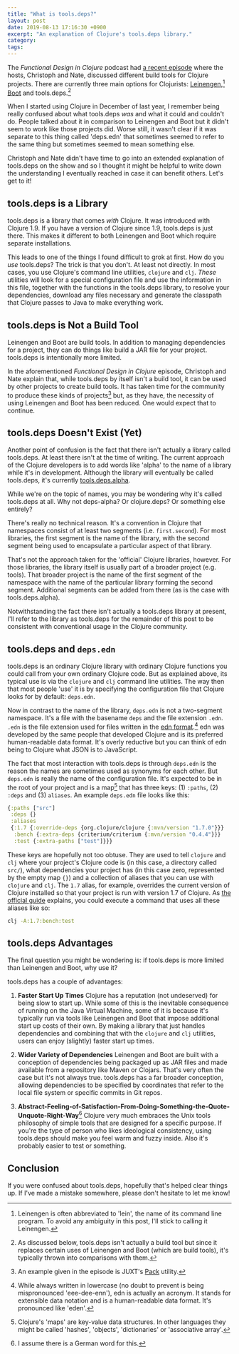 ```yaml
---
title: "What is tools.deps?"
layout: post
date: 2019-08-13 17:16:30 +0900
excerpt: "An explanation of Clojure's tools.deps library."
category: 
tags: 
---
```


The _Functional Design in Clojure_ podcast had [a recent episode][fdc] where the hosts, Christoph and Nate, discussed different build tools for Clojure projects. There are currently three main options for Clojurists: [Leinengen][lein],[^1] [Boot][boot] and tools.deps.[^2]

[fdc]: https://clojuredesign.club/episode/040-should-i-use-lein-boot-or-tools-deps/ "The page for Episode 40 of the 'Functional Design in Clojure' podcast"

[lein]: https://leiningen.org/ "The homepage of the Leinengen project"

[boot]: https://boot-clj.com/ "The homepage of the Boot project"

When I started using Clojure in December of last year, I remember being really confused about what tools.deps _was_ and what it could and couldn't do. People talked about it in comparison to Leinengen and Boot but it didn't seem to work like those projects did. Worse still, it wasn't clear if it was separate to this thing called 'deps.edn' that sometimes seemed to refer to the same thing but sometimes seemed to mean something else.

Christoph and Nate didn't have time to go into an extended explanation of tools.deps on the show and so I thought it might be helpful to write down the understanding I eventually reached in case it can benefit others. Let's get to it!

## tools.deps is a Library

tools.deps is a library that comes _with_ Clojure. It was introduced with Clojure 1.9. If you have a version of Clojure since 1.9, tools.deps is just there. This makes it different to both Leinengen and Boot which require separate installations.

This leads to one of the things I found difficult to grok at first. How do you _use_ tools.deps? The trick is that you don't. At least not directly. In most cases, you use Clojure's command line utilities, `clojure` and `clj`. _These_ utilities will look for a special configuration file and use the information in this file, together with the functions in the tools.deps library, to resolve your dependencies, download any files necessary and generate the classpath that Clojure passes to Java to make everything work.

## tools.deps is Not a Build Tool

Leinengen and Boot are build tools. In addition to managing dependencies for a project, they can do things like build a JAR file for your project. tools.deps is intentionally more limited.

In the aforementioned _Functional Design in Clojure_ episode, Christoph and Nate explain that, while tools.deps by itself isn't a build tool, it can be used by other projects to create build tools. It has taken time for the community to produce these kinds of projects[^3] but, as they have, the necessity of using Leinengen and Boot has been reduced. One would expect that to continue.

## tools.deps Doesn't Exist (Yet)

Another point of confusion is the fact that there isn't actually a library called tools.deps. At least there isn't at the time of writing. The current approach of the Clojure developers is to add words like 'alpha' to the name of a library while it's in development. Although the library will eventually be called tools.deps, it's currently [tools.deps.alpha][tda].

[tda]: https://github.com/clojure/tools.deps.alpha "The GitHub repository for tools.deps.alpha"

While we're on the topic of names, you may be wondering why it's called tools.deps at all. Why not deps-alpha? Or clojure.deps? Or something else entirely?

There's really no technical reason. It's a convention in Clojure that namespaces consist of at least two segments (i.e. `first.second`). For most libraries, the first segment is the name of the library, with the second segment being used to encapsulate a particular aspect of that library.

That's not the approach taken for the 'official' Clojure libraries, however. For those libraries, the library itself is usually part of a broader project (e.g. tools). That broader project is the name of the first segment of the namespace with the name of the particular library forming the second segment. Additional segments can be added from there (as is the case with tools.deps.alpha).

Notwithstanding the fact there isn't actually a tools.deps library at present, I'll refer to the library as tools.deps for the remainder of this post to be consistent with conventional usage in the Clojure community.

## tools.deps and `deps.edn`

tools.deps is an ordinary Clojure library with ordinary Clojure functions you could call from your own ordinary Clojure code. But as explained above, its typical use is via the `clojure` and `clj` command line utilities. The way then that most people 'use' it is by specifying the configuration file that Clojure looks for by default: `deps.edn`.

Now in contrast to the name of the library, `deps.edn` is not a two-segment namespace. It's a file with the basename `deps` and the file extension `.edn`. `.edn` is the file extension used for files written in the [edn format][edn].[^4] edn was developed by the same people that developed Clojure and is its preferred human-readable data format. It's overly reductive but you can think of edn being to Clojure what JSON is to JavaScript.

[edn]: http://edn-format.org/ "The homepage for edn"

The fact that most interaction with tools.deps is through `deps.edn` is the reason the names are sometimes used as synonyms for each other. But `deps.edn` is really the name of the configuration file. It's expected to be in the root of your project and is a map[^5] that has three keys: (1) `:paths`, (2) `:deps` and (3) `aliases`. An example `deps.edn` file looks like this:

```clojure
{:paths ["src"]
 :deps {}
 :aliases
 {:1.7 {:override-deps {org.clojure/clojure {:mvn/version "1.7.0"}}}
  :bench {:extra-deps {criterium/criterium {:mvn/version "0.4.4"}}}
  :test {:extra-paths ["test"]}}}
```

These keys are hopefully not too obtuse. They are used to tell `clojure` and `clj` where your project's Clojure code is (in this case, a directory called `src/`), what dependencies your project has (in this case zero, represented by the empty map `{}`) and a collection of aliases that you can use with `clojure` and `clj`. The `1.7` alias, for example, overrides the current version of Clojure installed so that your project is run with version 1.7 of Clojure. As [the official guide][guide] explains, you could execute a command that uses all these aliases like so:

[guide]: https://clojure.org/reference/deps_and_cli "The page 'Deps and CLI' on the official Clojure website"

```sh
clj -A:1.7:bench:test
``` 

## tools.deps Advantages

The final question you might be wondering is: if tools.deps is more limited than Leinengen and Boot, why use it?

tools.deps has a couple of advantages:

1. **Faster Start Up Times**
   Clojure has a reputation (not undeserved) for being slow to start up. While some of this is the inevitable consequence of running on the Java Virtual Machine, some of it is because it's typically run via tools like Leinengen and Boot that impose additional start up costs of their own. By making a library that just handles dependencies and combining that with the `clojure` and `clj` utilities, users can enjoy (slightly) faster start up times.

2. **Wider Variety of Dependencies**
   Leinengen and Boot are built with a conception of dependencies being packaged up as JAR files and made available from a repository like Maven or Clojars. That's very often the case but it's not always true. tools.deps has a far broader conception, allowing dependencies to be specified by coordinates that refer to the local file system or specific commits in Git repos.

3. **Abstract-Feeling-of-Satisfaction-From-Doing-Something-the-Quote-Unquote-Right-Way**[^6]
   Clojure very much embraces the Unix tools philosophy of simple tools that are designed for a specific purpose. If you're the type of person who likes ideological consistency, using tools.deps should make you feel warm and fuzzy inside. Also it's probably easier to test or something.

## Conclusion

If you were confused about tools.deps, hopefully that's helped clear things up. If I've made a mistake somewhere, please don't hesitate to let me know!

[^1]: Leinengen is often abbreviated to 'lein', the name of its command line program. To avoid any ambiguity in this post, I'll stick to calling it Leinengen.

[^2]: As discussed below, tools.deps isn't actually a build tool but since it replaces certain uses of Leinengen and Boot (which are build tools), it's typically thrown into comparisons with them.

[^3]: An example given in the episode is JUXT's [Pack][pack] utility.

[pack]: https://github.com/juxt/pack.alpha "The GitHub repository for JUXT's Pack"

[^4]: While always written in lowercase (no doubt to prevent is being mispronounced 'eee-dee-enn'), edn is actually an acronym. It stands for extensible data notation and is a human-readable data format. It's pronounced like 'eden'.

[^5]: Clojure's 'maps' are key-value data structures. In other languages they might be called 'hashes', 'objects', 'dictionaries' or 'associative array'.

[^6]: I assume there is a German word for this.